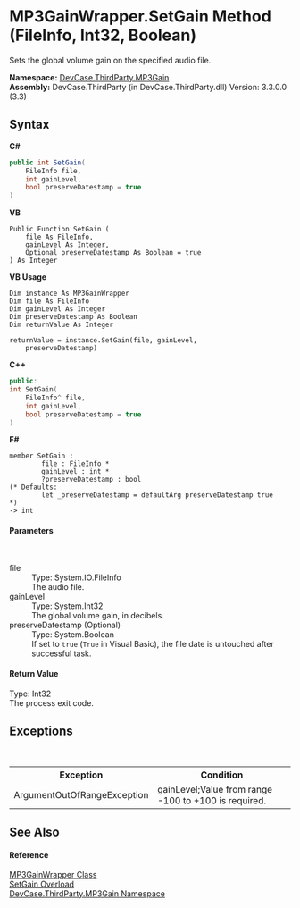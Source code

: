 # MP3GainWrapper.SetGain Method (FileInfo, Int32, Boolean)
 

Sets the global volume gain on the specified audio file.

**Namespace:**&nbsp;<a href="N_DevCase_ThirdParty_MP3Gain">DevCase.ThirdParty.MP3Gain</a><br />**Assembly:**&nbsp;DevCase.ThirdParty (in DevCase.ThirdParty.dll) Version: 3.3.0.0 (3.3)

## Syntax

**C#**<br />
``` C#
public int SetGain(
	FileInfo file,
	int gainLevel,
	bool preserveDatestamp = true
)
```

**VB**<br />
``` VB
Public Function SetGain ( 
	file As FileInfo,
	gainLevel As Integer,
	Optional preserveDatestamp As Boolean = true
) As Integer
```

**VB Usage**<br />
``` VB Usage
Dim instance As MP3GainWrapper
Dim file As FileInfo
Dim gainLevel As Integer
Dim preserveDatestamp As Boolean
Dim returnValue As Integer

returnValue = instance.SetGain(file, gainLevel, 
	preserveDatestamp)
```

**C++**<br />
``` C++
public:
int SetGain(
	FileInfo^ file, 
	int gainLevel, 
	bool preserveDatestamp = true
)
```

**F#**<br />
``` F#
member SetGain : 
        file : FileInfo * 
        gainLevel : int * 
        ?preserveDatestamp : bool 
(* Defaults:
        let _preserveDatestamp = defaultArg preserveDatestamp true
*)
-> int 

```


#### Parameters
&nbsp;<dl><dt>file</dt><dd>Type: System.IO.FileInfo<br />The audio file.</dd><dt>gainLevel</dt><dd>Type: System.Int32<br />The global volume gain, in decibels.</dd><dt>preserveDatestamp (Optional)</dt><dd>Type: System.Boolean<br />If set to `true` (`True` in Visual Basic), the file date is untouched after successful task.</dd></dl>

#### Return Value
Type: Int32<br />The process exit code.

## Exceptions
&nbsp;<table><tr><th>Exception</th><th>Condition</th></tr><tr><td>ArgumentOutOfRangeException</td><td>gainLevel;Value from range -100 to +100 is required.</td></tr></table>

## See Also


#### Reference
<a href="T_DevCase_ThirdParty_MP3Gain_MP3GainWrapper">MP3GainWrapper Class</a><br /><a href="Overload_DevCase_ThirdParty_MP3Gain_MP3GainWrapper_SetGain">SetGain Overload</a><br /><a href="N_DevCase_ThirdParty_MP3Gain">DevCase.ThirdParty.MP3Gain Namespace</a><br />